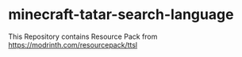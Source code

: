 # minecraft-tatar-search-language
This Repository contains Resource Pack from https://modrinth.com/resourcepack/ttsl

